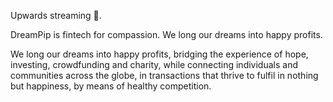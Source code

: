 Upwards streaming 📡.

DreamPip is fintech for compassion. We long our dreams into happy profits.

We long our dreams into happy profits, bridging the experience of hope, investing, crowdfunding and charity, while connecting individuals and communities across the globe, in transactions that thrive to fulfil in nothing but happiness, by means of healthy competition.
